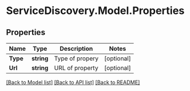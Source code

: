 # ServiceDiscovery.Model.Properties
## Properties

Name | Type | Description | Notes
------------ | ------------- | ------------- | -------------
**Type** | **string** | Type of propery | [optional] 
**Url** | **string** | URL of property | [optional] 

[[Back to Model list]](../README.md#documentation-for-models) [[Back to API list]](../README.md#documentation-for-api-endpoints) [[Back to README]](../README.md)

